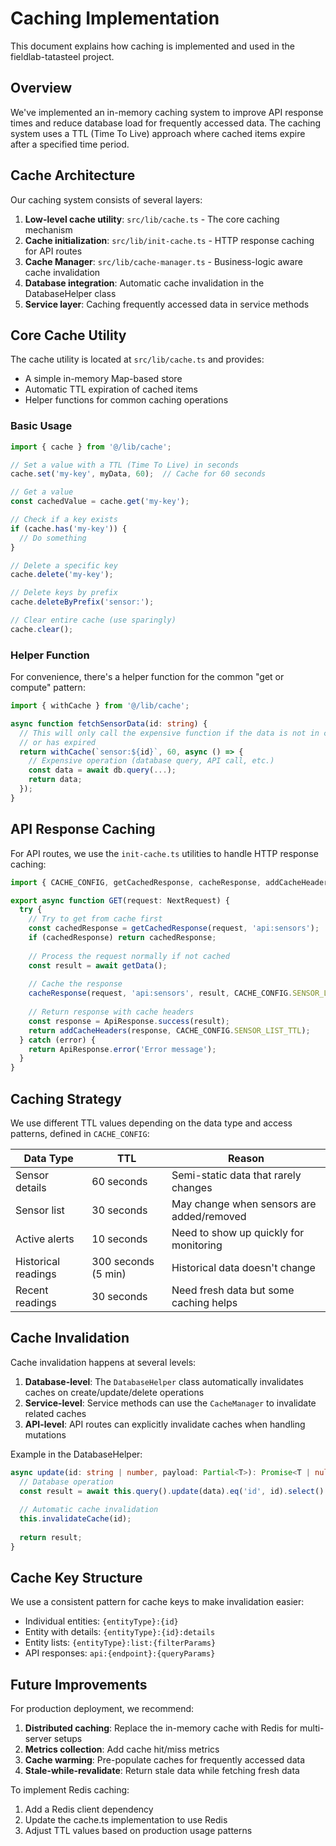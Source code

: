 # Caching Implementation

This document explains how caching is implemented and used in the fieldlab-tatasteel project.

## Overview

We've implemented an in-memory caching system to improve API response times and reduce database load for frequently accessed data. The caching system uses a TTL (Time To Live) approach where cached items expire after a specified time period.

## Cache Architecture

Our caching system consists of several layers:

1. **Low-level cache utility**: `src/lib/cache.ts` - The core caching mechanism
2. **Cache initialization**: `src/lib/init-cache.ts` - HTTP response caching for API routes
3. **Cache Manager**: `src/lib/cache-manager.ts` - Business-logic aware cache invalidation
4. **Database integration**: Automatic cache invalidation in the DatabaseHelper class
5. **Service layer**: Caching frequently accessed data in service methods

## Core Cache Utility

The cache utility is located at `src/lib/cache.ts` and provides:

- A simple in-memory Map-based store
- Automatic TTL expiration of cached items
- Helper functions for common caching operations

### Basic Usage

```typescript
import { cache } from '@/lib/cache';

// Set a value with a TTL (Time To Live) in seconds
cache.set('my-key', myData, 60);  // Cache for 60 seconds

// Get a value
const cachedValue = cache.get('my-key');

// Check if a key exists
if (cache.has('my-key')) {
  // Do something
}

// Delete a specific key
cache.delete('my-key');

// Delete keys by prefix
cache.deleteByPrefix('sensor:');

// Clear entire cache (use sparingly)
cache.clear();
```

### Helper Function

For convenience, there's a helper function for the common "get or compute" pattern:

```typescript
import { withCache } from '@/lib/cache';

async function fetchSensorData(id: string) {
  // This will only call the expensive function if the data is not in cache
  // or has expired
  return withCache(`sensor:${id}`, 60, async () => {
    // Expensive operation (database query, API call, etc.)
    const data = await db.query(...);
    return data;
  });
}
```

## API Response Caching

For API routes, we use the `init-cache.ts` utilities to handle HTTP response caching:

```typescript
import { CACHE_CONFIG, getCachedResponse, cacheResponse, addCacheHeaders } from '@/lib/init-cache';

export async function GET(request: NextRequest) {
  try {
    // Try to get from cache first
    const cachedResponse = getCachedResponse(request, 'api:sensors');
    if (cachedResponse) return cachedResponse;
    
    // Process the request normally if not cached
    const result = await getData();
    
    // Cache the response
    cacheResponse(request, 'api:sensors', result, CACHE_CONFIG.SENSOR_LIST_TTL);
    
    // Return response with cache headers
    const response = ApiResponse.success(result);
    return addCacheHeaders(response, CACHE_CONFIG.SENSOR_LIST_TTL);
  } catch (error) {
    return ApiResponse.error('Error message');
  }
}
```

## Caching Strategy

We use different TTL values depending on the data type and access patterns, defined in `CACHE_CONFIG`:

| Data Type | TTL | Reason |
|-----------|-----|--------|
| Sensor details | 60 seconds | Semi-static data that rarely changes |
| Sensor list | 30 seconds | May change when sensors are added/removed |
| Active alerts | 10 seconds | Need to show up quickly for monitoring |
| Historical readings | 300 seconds (5 min) | Historical data doesn't change |
| Recent readings | 30 seconds | Need fresh data but some caching helps |

## Cache Invalidation

Cache invalidation happens at several levels:

1. **Database-level**: The `DatabaseHelper` class automatically invalidates caches on create/update/delete operations
2. **Service-level**: Service methods can use the `CacheManager` to invalidate related caches
3. **API-level**: API routes can explicitly invalidate caches when handling mutations

Example in the DatabaseHelper:

```typescript
async update(id: string | number, payload: Partial<T>): Promise<T | null> {
  // Database operation
  const result = await this.query().update(data).eq('id', id).select().single();
  
  // Automatic cache invalidation
  this.invalidateCache(id);
  
  return result;
}
```

## Cache Key Structure

We use a consistent pattern for cache keys to make invalidation easier:

- Individual entities: `{entityType}:{id}`
- Entity with details: `{entityType}:{id}:details`
- Entity lists: `{entityType}:list:{filterParams}`
- API responses: `api:{endpoint}:{queryParams}`

## Future Improvements

For production deployment, we recommend:

1. **Distributed caching**: Replace the in-memory cache with Redis for multi-server setups
2. **Metrics collection**: Add cache hit/miss metrics
3. **Cache warming**: Pre-populate caches for frequently accessed data
4. **Stale-while-revalidate**: Return stale data while fetching fresh data

To implement Redis caching:
1. Add a Redis client dependency
2. Update the cache.ts implementation to use Redis
3. Adjust TTL values based on production usage patterns
